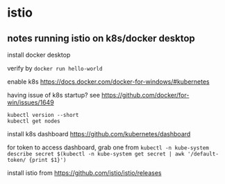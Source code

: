 # istio

## notes running istio on k8s/docker desktop

install docker desktop

verify by `docker run hello-world`

enable k8s https://docs.docker.com/docker-for-windows/#kubernetes

having issue of k8s startup? see https://github.com/docker/for-win/issues/1649
```
kubectl version --short
kubectl get nodes
```
install k8s dashboard https://github.com/kubernetes/dashboard

for token to access dashboard, grab one from `kubectl -n kube-system describe secret $(kubectl -n kube-system get secret | awk '/default-token/ {print $1}')`

install istio from https://github.com/istio/istio/releases


